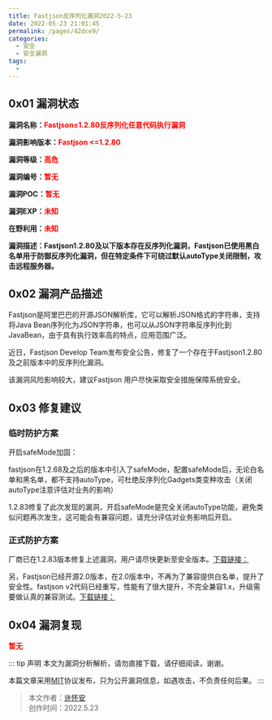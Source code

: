 ```yaml
---
title: Fastjson反序列化漏洞2022-5-23
date: 2022-05-23 21:01:45
permalink: /pages/42dce9/
categories:
  - 安全
  - 安全漏洞
tags:
  - 
---
```


## 0x01 漏洞状态

**漏洞名称：<font color='red'>Fastjson≤1.2.80反序列化任意代码执行漏洞</font>**

**漏洞影响版本：<font color='red'>Fastjson <=1.2.80</font>**

**漏洞等级：<font color='red'>高危</font>**

**漏洞编号：<font color='red'>暂无</font>**

**漏洞POC：<font color='red'>暂无</font>**

**漏洞EXP：<font color='red'>未知</font>**

**在野利用：<font color='red'>未知</font>**

**漏洞描述：Fastjson1.2.80及以下版本存在反序列化漏洞，Fastjson已使用黑白名单用于防御反序列化漏洞，但在特定条件下可绕过默认autoType关闭限制，攻击远程服务器。**

## 0x02 漏洞产品描述
Fastjson是阿里巴巴的开源JSON解析库，它可以解析JSON格式的字符串，支持将Java Bean序列化为JSON字符串，也可以从JSON字符串反序列化到JavaBean，由于具有执行效率高的特点，应用范围广泛。

近日，Fastjson Develop Team发布安全公告，修复了一个存在于Fastjson1.2.80 及之前版本中的反序列化漏洞。

该漏洞风险影响较大，建议Fastjson 用户尽快采取安全措施保障系统安全。

## 0x03 修复建议

### 临时防护方案

开启safeMode加固：

fastjson在1.2.68及之后的版本中引入了safeMode，配置safeMode后，无论白名单和黑名单，都不支持autoType，可杜绝反序列化Gadgets类变种攻击（关闭autoType注意评估对业务的影响）

1.2.83修复了此次发现的漏洞，开启safeMode是完全关闭autoType功能，避免类似问题再次发生，这可能会有兼容问题，请充分评估对业务影响后开启。

### 正式防护方案

厂商已在1.2.83版本修复上述漏洞，用户请尽快更新至安全版本。[下载链接：](https://github.com/alibaba/fastjson/releases/tag/1.2.83)

另，Fastjson已经开源2.0版本，在2.0版本中，不再为了兼容提供白名单，提升了安全性。fastjson v2代码已经重写，性能有了很大提升，不完全兼容1.x，升级需要做认真的兼容测试。[下载链接：](https://github.com/alibaba/fastjson2/releases)

## 0x04 漏洞复现

**<font color='red'>暂无</font>**

::: tip 声明
本文为漏洞分析解析，请勿直接下载，请仔细阅读，谢谢。

本篇文章采用[MIT](https://opensource.org/licenses/MIT)协议发布，只为公开漏洞信息，如遇攻击，不负责任何后果。
:::
>本文作者：[许怀安](https://dbsecurity.com.cn/)
><br/>创作时间：2022.5.23